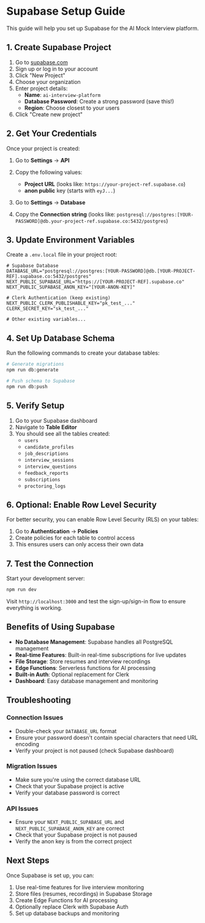 # Supabase Setup Guide

This guide will help you set up Supabase for the AI Mock Interview platform.

## 1. Create Supabase Project

1. Go to [supabase.com](https://supabase.com)
2. Sign up or log in to your account
3. Click "New Project"
4. Choose your organization
5. Enter project details:
   - **Name**: `ai-interview-platform`
   - **Database Password**: Create a strong password (save this!)
   - **Region**: Choose closest to your users
6. Click "Create new project"

## 2. Get Your Credentials

Once your project is created:

1. Go to **Settings** → **API**
2. Copy the following values:
   - **Project URL** (looks like: `https://your-project-ref.supabase.co`)
   - **anon public** key (starts with `eyJ...`)

3. Go to **Settings** → **Database**
4. Copy the **Connection string** (looks like: `postgresql://postgres:[YOUR-PASSWORD]@db.your-project-ref.supabase.co:5432/postgres`)

## 3. Update Environment Variables

Create a `.env.local` file in your project root:

```env
# Supabase Database
DATABASE_URL="postgresql://postgres:[YOUR-PASSWORD]@db.[YOUR-PROJECT-REF].supabase.co:5432/postgres"
NEXT_PUBLIC_SUPABASE_URL="https://[YOUR-PROJECT-REF].supabase.co"
NEXT_PUBLIC_SUPABASE_ANON_KEY="[YOUR-ANON-KEY]"

# Clerk Authentication (keep existing)
NEXT_PUBLIC_CLERK_PUBLISHABLE_KEY="pk_test_..."
CLERK_SECRET_KEY="sk_test_..."

# Other existing variables...
```

## 4. Set Up Database Schema

Run the following commands to create your database tables:

```bash
# Generate migrations
npm run db:generate

# Push schema to Supabase
npm run db:push
```

## 5. Verify Setup

1. Go to your Supabase dashboard
2. Navigate to **Table Editor**
3. You should see all the tables created:
   - `users`
   - `candidate_profiles`
   - `job_descriptions`
   - `interview_sessions`
   - `interview_questions`
   - `feedback_reports`
   - `subscriptions`
   - `proctoring_logs`

## 6. Optional: Enable Row Level Security

For better security, you can enable Row Level Security (RLS) on your tables:

1. Go to **Authentication** → **Policies**
2. Create policies for each table to control access
3. This ensures users can only access their own data

## 7. Test the Connection

Start your development server:

```bash
npm run dev
```

Visit `http://localhost:3000` and test the sign-up/sign-in flow to ensure everything is working.

## Benefits of Using Supabase

- **No Database Management**: Supabase handles all PostgreSQL management
- **Real-time Features**: Built-in real-time subscriptions for live updates
- **File Storage**: Store resumes and interview recordings
- **Edge Functions**: Serverless functions for AI processing
- **Built-in Auth**: Optional replacement for Clerk
- **Dashboard**: Easy database management and monitoring

## Troubleshooting

### Connection Issues
- Double-check your `DATABASE_URL` format
- Ensure your password doesn't contain special characters that need URL encoding
- Verify your project is not paused (check Supabase dashboard)

### Migration Issues
- Make sure you're using the correct database URL
- Check that your Supabase project is active
- Verify your database password is correct

### API Issues
- Ensure your `NEXT_PUBLIC_SUPABASE_URL` and `NEXT_PUBLIC_SUPABASE_ANON_KEY` are correct
- Check that your Supabase project is not paused
- Verify the anon key is from the correct project

## Next Steps

Once Supabase is set up, you can:
1. Use real-time features for live interview monitoring
2. Store files (resumes, recordings) in Supabase Storage
3. Create Edge Functions for AI processing
4. Optionally replace Clerk with Supabase Auth
5. Set up database backups and monitoring
